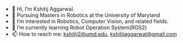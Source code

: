 - 👋 Hi, I’m Kshitij Aggarwal.
- 📖 Pursuing Masters in Robotics at the University of Maryland
- 👀 I’m interested in Robotics, Computer Vision, and related fields.
- 🌱 I’m currently learning Robot Operation System(ROS2)
- 📫 How to reach me: kshitij2@umd.edu, kshitijaggarwal@gmail.com

<!---
KshitijAggarwal8/KshitijAggarwal8 is a ✨ special ✨ repository because its `README.md` (this file) appears on your GitHub profile.
You can click the Preview link to take a look at your changes.
--->

